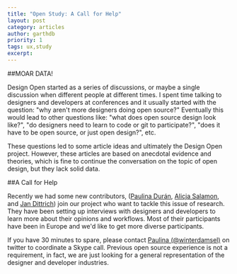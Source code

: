 ```yaml
---
title: "Open Study: A Call for Help"
layout: post
category: articles
author: garthdb
priority: 1
tags: ux,study
excerpt:
---
```

##MOAR DATA!

Design Open started as a series of discussions, or maybe a single discussion when different people at different times. I spent time talking to designers and developers at conferences and it usually started with the question: "why aren't more designers doing open source?" Eventually this would lead to other questions like: "what does open source design look like?", "do designers need to learn to code or git to participate?", "does it have to be open source, or just open design?", etc.

These questions led to some article ideas and ultimately the Design Open project. However, these articles are based on anecdotal evidence and theories, which is fine to continue the conversation on the topic of open design, but they lack solid data.

##A Call for Help

Recently we had some new contributors, ([Paulina Durán](http://twitter.com/winterdamsel), [Alicja Salamon](http://alicjasalamon.com/), and [Jan Dittrich](http://twitter.com/simulo)) join our project who want to tackle this issue of research. They have been setting up interviews with designers and developers to learn more about their opinions and workflows. Most of their participants have been in Europe and we'd like to get more diverse participants.

If you have 30 minutes to spare, please contact [Paulina (@winterdamsel)](http://twitter.com/winterdamsel) on twitter to coordinate a Skype call.  Previous open source experience is not a requirement, in fact, we are just looking for a general representation of the designer and developer industries.
